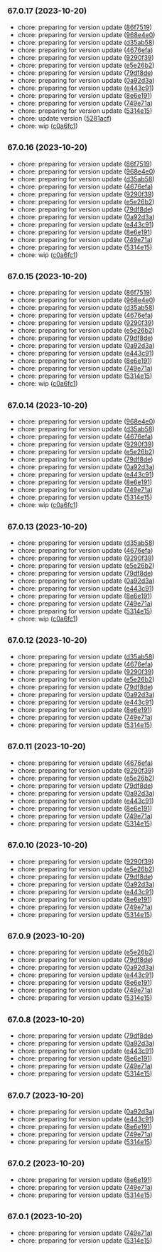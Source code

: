 ## <small>67.0.17 (2023-10-20)</small>

- chore: preparing for version update
  ([86f7519](https://github.com/alex-lit/lint-kit/commit/86f7519))
- chore: preparing for version update
  ([968e4e0](https://github.com/alex-lit/lint-kit/commit/968e4e0))
- chore: preparing for version update
  ([d35ab58](https://github.com/alex-lit/lint-kit/commit/d35ab58))
- chore: preparing for version update
  ([4676efa](https://github.com/alex-lit/lint-kit/commit/4676efa))
- chore: preparing for version update
  ([9290f39](https://github.com/alex-lit/lint-kit/commit/9290f39))
- chore: preparing for version update
  ([e5e26b2](https://github.com/alex-lit/lint-kit/commit/e5e26b2))
- chore: preparing for version update
  ([79df8de](https://github.com/alex-lit/lint-kit/commit/79df8de))
- chore: preparing for version update
  ([0a92d3a](https://github.com/alex-lit/lint-kit/commit/0a92d3a))
- chore: preparing for version update
  ([e443c91](https://github.com/alex-lit/lint-kit/commit/e443c91))
- chore: preparing for version update
  ([8e6e191](https://github.com/alex-lit/lint-kit/commit/8e6e191))
- chore: preparing for version update
  ([749e71a](https://github.com/alex-lit/lint-kit/commit/749e71a))
- chore: preparing for version update
  ([5314e15](https://github.com/alex-lit/lint-kit/commit/5314e15))
- chore: update version
  ([5281acf](https://github.com/alex-lit/lint-kit/commit/5281acf))
- chore: wip ([c0a6fc1](https://github.com/alex-lit/lint-kit/commit/c0a6fc1))

## <small>67.0.16 (2023-10-20)</small>

- chore: preparing for version update
  ([86f7519](https://github.com/alex-lit/lint-kit/commit/86f7519))
- chore: preparing for version update
  ([968e4e0](https://github.com/alex-lit/lint-kit/commit/968e4e0))
- chore: preparing for version update
  ([d35ab58](https://github.com/alex-lit/lint-kit/commit/d35ab58))
- chore: preparing for version update
  ([4676efa](https://github.com/alex-lit/lint-kit/commit/4676efa))
- chore: preparing for version update
  ([9290f39](https://github.com/alex-lit/lint-kit/commit/9290f39))
- chore: preparing for version update
  ([e5e26b2](https://github.com/alex-lit/lint-kit/commit/e5e26b2))
- chore: preparing for version update
  ([79df8de](https://github.com/alex-lit/lint-kit/commit/79df8de))
- chore: preparing for version update
  ([0a92d3a](https://github.com/alex-lit/lint-kit/commit/0a92d3a))
- chore: preparing for version update
  ([e443c91](https://github.com/alex-lit/lint-kit/commit/e443c91))
- chore: preparing for version update
  ([8e6e191](https://github.com/alex-lit/lint-kit/commit/8e6e191))
- chore: preparing for version update
  ([749e71a](https://github.com/alex-lit/lint-kit/commit/749e71a))
- chore: preparing for version update
  ([5314e15](https://github.com/alex-lit/lint-kit/commit/5314e15))
- chore: wip ([c0a6fc1](https://github.com/alex-lit/lint-kit/commit/c0a6fc1))

## <small>67.0.15 (2023-10-20)</small>

- chore: preparing for version update
  ([86f7519](https://github.com/alex-lit/lint-kit/commit/86f7519))
- chore: preparing for version update
  ([968e4e0](https://github.com/alex-lit/lint-kit/commit/968e4e0))
- chore: preparing for version update
  ([d35ab58](https://github.com/alex-lit/lint-kit/commit/d35ab58))
- chore: preparing for version update
  ([4676efa](https://github.com/alex-lit/lint-kit/commit/4676efa))
- chore: preparing for version update
  ([9290f39](https://github.com/alex-lit/lint-kit/commit/9290f39))
- chore: preparing for version update
  ([e5e26b2](https://github.com/alex-lit/lint-kit/commit/e5e26b2))
- chore: preparing for version update
  ([79df8de](https://github.com/alex-lit/lint-kit/commit/79df8de))
- chore: preparing for version update
  ([0a92d3a](https://github.com/alex-lit/lint-kit/commit/0a92d3a))
- chore: preparing for version update
  ([e443c91](https://github.com/alex-lit/lint-kit/commit/e443c91))
- chore: preparing for version update
  ([8e6e191](https://github.com/alex-lit/lint-kit/commit/8e6e191))
- chore: preparing for version update
  ([749e71a](https://github.com/alex-lit/lint-kit/commit/749e71a))
- chore: preparing for version update
  ([5314e15](https://github.com/alex-lit/lint-kit/commit/5314e15))
- chore: wip ([c0a6fc1](https://github.com/alex-lit/lint-kit/commit/c0a6fc1))

## <small>67.0.14 (2023-10-20)</small>

- chore: preparing for version update
  ([968e4e0](https://github.com/alex-lit/lint-kit/commit/968e4e0))
- chore: preparing for version update
  ([d35ab58](https://github.com/alex-lit/lint-kit/commit/d35ab58))
- chore: preparing for version update
  ([4676efa](https://github.com/alex-lit/lint-kit/commit/4676efa))
- chore: preparing for version update
  ([9290f39](https://github.com/alex-lit/lint-kit/commit/9290f39))
- chore: preparing for version update
  ([e5e26b2](https://github.com/alex-lit/lint-kit/commit/e5e26b2))
- chore: preparing for version update
  ([79df8de](https://github.com/alex-lit/lint-kit/commit/79df8de))
- chore: preparing for version update
  ([0a92d3a](https://github.com/alex-lit/lint-kit/commit/0a92d3a))
- chore: preparing for version update
  ([e443c91](https://github.com/alex-lit/lint-kit/commit/e443c91))
- chore: preparing for version update
  ([8e6e191](https://github.com/alex-lit/lint-kit/commit/8e6e191))
- chore: preparing for version update
  ([749e71a](https://github.com/alex-lit/lint-kit/commit/749e71a))
- chore: preparing for version update
  ([5314e15](https://github.com/alex-lit/lint-kit/commit/5314e15))
- chore: wip ([c0a6fc1](https://github.com/alex-lit/lint-kit/commit/c0a6fc1))

## <small>67.0.13 (2023-10-20)</small>

- chore: preparing for version update
  ([d35ab58](https://github.com/alex-lit/lint-kit/commit/d35ab58))
- chore: preparing for version update
  ([4676efa](https://github.com/alex-lit/lint-kit/commit/4676efa))
- chore: preparing for version update
  ([9290f39](https://github.com/alex-lit/lint-kit/commit/9290f39))
- chore: preparing for version update
  ([e5e26b2](https://github.com/alex-lit/lint-kit/commit/e5e26b2))
- chore: preparing for version update
  ([79df8de](https://github.com/alex-lit/lint-kit/commit/79df8de))
- chore: preparing for version update
  ([0a92d3a](https://github.com/alex-lit/lint-kit/commit/0a92d3a))
- chore: preparing for version update
  ([e443c91](https://github.com/alex-lit/lint-kit/commit/e443c91))
- chore: preparing for version update
  ([8e6e191](https://github.com/alex-lit/lint-kit/commit/8e6e191))
- chore: preparing for version update
  ([749e71a](https://github.com/alex-lit/lint-kit/commit/749e71a))
- chore: preparing for version update
  ([5314e15](https://github.com/alex-lit/lint-kit/commit/5314e15))
- chore: wip ([c0a6fc1](https://github.com/alex-lit/lint-kit/commit/c0a6fc1))

## <small>67.0.12 (2023-10-20)</small>

- chore: preparing for version update
  ([d35ab58](https://github.com/alex-lit/lint-kit/commit/d35ab58))
- chore: preparing for version update
  ([4676efa](https://github.com/alex-lit/lint-kit/commit/4676efa))
- chore: preparing for version update
  ([9290f39](https://github.com/alex-lit/lint-kit/commit/9290f39))
- chore: preparing for version update
  ([e5e26b2](https://github.com/alex-lit/lint-kit/commit/e5e26b2))
- chore: preparing for version update
  ([79df8de](https://github.com/alex-lit/lint-kit/commit/79df8de))
- chore: preparing for version update
  ([0a92d3a](https://github.com/alex-lit/lint-kit/commit/0a92d3a))
- chore: preparing for version update
  ([e443c91](https://github.com/alex-lit/lint-kit/commit/e443c91))
- chore: preparing for version update
  ([8e6e191](https://github.com/alex-lit/lint-kit/commit/8e6e191))
- chore: preparing for version update
  ([749e71a](https://github.com/alex-lit/lint-kit/commit/749e71a))
- chore: preparing for version update
  ([5314e15](https://github.com/alex-lit/lint-kit/commit/5314e15))

## <small>67.0.11 (2023-10-20)</small>

- chore: preparing for version update
  ([4676efa](https://github.com/alex-lit/lint-kit/commit/4676efa))
- chore: preparing for version update
  ([9290f39](https://github.com/alex-lit/lint-kit/commit/9290f39))
- chore: preparing for version update
  ([e5e26b2](https://github.com/alex-lit/lint-kit/commit/e5e26b2))
- chore: preparing for version update
  ([79df8de](https://github.com/alex-lit/lint-kit/commit/79df8de))
- chore: preparing for version update
  ([0a92d3a](https://github.com/alex-lit/lint-kit/commit/0a92d3a))
- chore: preparing for version update
  ([e443c91](https://github.com/alex-lit/lint-kit/commit/e443c91))
- chore: preparing for version update
  ([8e6e191](https://github.com/alex-lit/lint-kit/commit/8e6e191))
- chore: preparing for version update
  ([749e71a](https://github.com/alex-lit/lint-kit/commit/749e71a))
- chore: preparing for version update
  ([5314e15](https://github.com/alex-lit/lint-kit/commit/5314e15))

## <small>67.0.10 (2023-10-20)</small>

- chore: preparing for version update
  ([9290f39](https://github.com/alex-lit/lint-kit/commit/9290f39))
- chore: preparing for version update
  ([e5e26b2](https://github.com/alex-lit/lint-kit/commit/e5e26b2))
- chore: preparing for version update
  ([79df8de](https://github.com/alex-lit/lint-kit/commit/79df8de))
- chore: preparing for version update
  ([0a92d3a](https://github.com/alex-lit/lint-kit/commit/0a92d3a))
- chore: preparing for version update
  ([e443c91](https://github.com/alex-lit/lint-kit/commit/e443c91))
- chore: preparing for version update
  ([8e6e191](https://github.com/alex-lit/lint-kit/commit/8e6e191))
- chore: preparing for version update
  ([749e71a](https://github.com/alex-lit/lint-kit/commit/749e71a))
- chore: preparing for version update
  ([5314e15](https://github.com/alex-lit/lint-kit/commit/5314e15))

## <small>67.0.9 (2023-10-20)</small>

- chore: preparing for version update
  ([e5e26b2](https://github.com/alex-lit/lint-kit/commit/e5e26b2))
- chore: preparing for version update
  ([79df8de](https://github.com/alex-lit/lint-kit/commit/79df8de))
- chore: preparing for version update
  ([0a92d3a](https://github.com/alex-lit/lint-kit/commit/0a92d3a))
- chore: preparing for version update
  ([e443c91](https://github.com/alex-lit/lint-kit/commit/e443c91))
- chore: preparing for version update
  ([8e6e191](https://github.com/alex-lit/lint-kit/commit/8e6e191))
- chore: preparing for version update
  ([749e71a](https://github.com/alex-lit/lint-kit/commit/749e71a))
- chore: preparing for version update
  ([5314e15](https://github.com/alex-lit/lint-kit/commit/5314e15))

## <small>67.0.8 (2023-10-20)</small>

- chore: preparing for version update
  ([79df8de](https://github.com/alex-lit/lint-kit/commit/79df8de))
- chore: preparing for version update
  ([0a92d3a](https://github.com/alex-lit/lint-kit/commit/0a92d3a))
- chore: preparing for version update
  ([e443c91](https://github.com/alex-lit/lint-kit/commit/e443c91))
- chore: preparing for version update
  ([8e6e191](https://github.com/alex-lit/lint-kit/commit/8e6e191))
- chore: preparing for version update
  ([749e71a](https://github.com/alex-lit/lint-kit/commit/749e71a))
- chore: preparing for version update
  ([5314e15](https://github.com/alex-lit/lint-kit/commit/5314e15))

## <small>67.0.7 (2023-10-20)</small>

- chore: preparing for version update
  ([0a92d3a](https://github.com/alex-lit/lint-kit/commit/0a92d3a))
- chore: preparing for version update
  ([e443c91](https://github.com/alex-lit/lint-kit/commit/e443c91))
- chore: preparing for version update
  ([8e6e191](https://github.com/alex-lit/lint-kit/commit/8e6e191))
- chore: preparing for version update
  ([749e71a](https://github.com/alex-lit/lint-kit/commit/749e71a))
- chore: preparing for version update
  ([5314e15](https://github.com/alex-lit/lint-kit/commit/5314e15))

## <small>67.0.2 (2023-10-20)</small>

- chore: preparing for version update
  ([8e6e191](https://github.com/alex-lit/lint-kit/commit/8e6e191))
- chore: preparing for version update
  ([749e71a](https://github.com/alex-lit/lint-kit/commit/749e71a))
- chore: preparing for version update
  ([5314e15](https://github.com/alex-lit/lint-kit/commit/5314e15))

## <small>67.0.1 (2023-10-20)</small>

- chore: preparing for version update
  ([749e71a](https://github.com/alex-lit/lint-kit/commit/749e71a))
- chore: preparing for version update
  ([5314e15](https://github.com/alex-lit/lint-kit/commit/5314e15))

